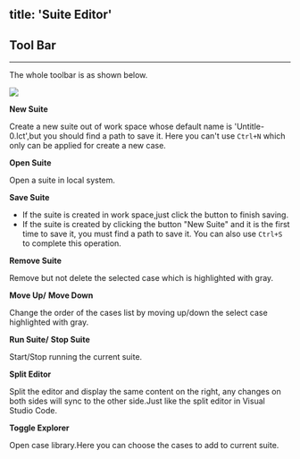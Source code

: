 title: 'Suite Editor'
---
## Tool Bar
---
The whole toolbar is as shown below.

<img class="long-images" src="/images/code-editor/suite-toolbar.png">
<br>

<i class="fa fa-file-text-o"></i> **New Suite**  

Create a new suite out of work space whose default name is 'Untitle-0.lct',but you should find a path to save it. Here you can't use `Ctrl+N` which only can be applied for create a new case.

<i class="fa fa-folder-open-o"></i> **Open Suite**

Open a suite in local system.

<i class="fa fa-floppy-o"></i> **Save Suite** 

- If the suite is created in work space,just click the button to finish saving. 
- If the suite is created by clicking the button "New Suite" and it is the first time to save it, you must find a path to save it.
You can also use `Ctrl+S` to complete this operation.

<i class="fa fa-times"></i> **Remove Suite**

Remove but not delete the selected case which is highlighted with gray.

<i class="fa fa-arrow-up"></i> **Move Up/** <i class="fa fa-arrow-down"></i> **Move Down**

Change the order of the cases list by moving up/down the select case highlighted with gray.

<i class="fa fa-play"></i> **Run Suite/** <i class="fa fa-stop"></i>  **Stop Suite**

Start/Stop running the current suite.


<i class="fa fa-columns"></i>  **Split Editor**

Split the editor and display the same content on the right, any changes on both sides will sync to the other side.Just like the split editor in Visual Studio Code.

<i class="fa fa-list-alt"></i> **Toggle Explorer**

Open case library.Here you can choose the cases to add to current suite.